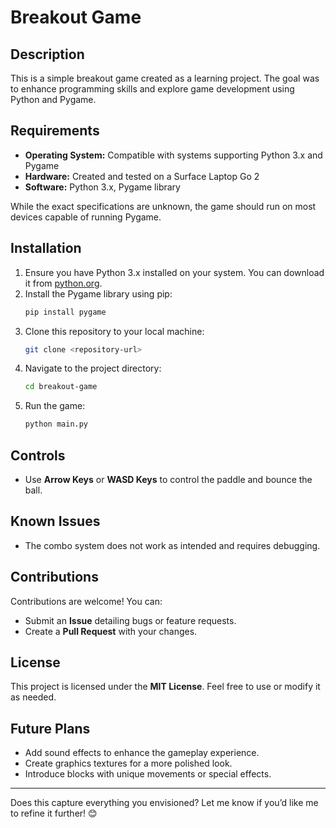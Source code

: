 # Breakout Game

## Description
This is a simple breakout game created as a learning project. The goal was to enhance programming skills and explore game development using Python and Pygame.

## Requirements
- **Operating System:** Compatible with systems supporting Python 3.x and Pygame
- **Hardware:** Created and tested on a Surface Laptop Go 2
- **Software:** Python 3.x, Pygame library

While the exact specifications are unknown, the game should run on most devices capable of running Pygame.

## Installation
1. Ensure you have Python 3.x installed on your system. You can download it from [python.org](https://www.python.org/).
2. Install the Pygame library using pip:
   ```bash
   pip install pygame
   ```
3. Clone this repository to your local machine:
   ```bash
   git clone <repository-url>
   ```
4. Navigate to the project directory:
   ```bash
   cd breakout-game
   ```
5. Run the game:
   ```bash
   python main.py
   ```

## Controls
- Use **Arrow Keys** or **WASD Keys** to control the paddle and bounce the ball.

## Known Issues
- The combo system does not work as intended and requires debugging.

## Contributions
Contributions are welcome! You can:
- Submit an **Issue** detailing bugs or feature requests.
- Create a **Pull Request** with your changes.

## License
This project is licensed under the **MIT License**. Feel free to use or modify it as needed.

## Future Plans
- Add sound effects to enhance the gameplay experience.
- Create graphics textures for a more polished look.
- Introduce blocks with unique movements or special effects.

---

Does this capture everything you envisioned? Let me know if you’d like me to refine it further! 😊
